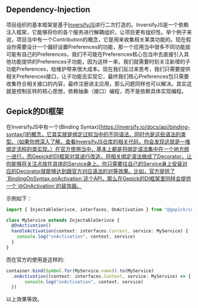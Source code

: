 ## Dependency-Injection

项目组织的基本框架是基于[InversifyJS](https://inversify.io/docs/introduction/getting-started/)进行二次打造的。InversifyJS是一个依赖注入框架，它能够将你的各个服务进行解耦组织，让项目更有组织性。举个例子来说，项目当中有一个Contribution的概念，它是用来收集相关某类功能的。现在假设你需要设计一个偏好设置Preferences的功能，那一个应用当中很多不同功能就可能有自己的Preferences，我们不可能在Preferences核心包当中去直接引入其他功能提供的Preferences子功能，因为这样一来，我们就需要时刻关注新增的子功能Preferences，给维护带来很大成本。现在我们反过来思考，我们只需要提供相关Preferences接口，让子功能去实现它，最终我们核心Preferences包只需要收集符合相关接口的内容，最终注册进主应用，那么问题同样也可以解决。其实这就是控制反转的核心思想，依赖抽象（接口）编程，而不是依赖具体实现编程。

## Gepick的DI框架

在InversifyJS中有一个(Binding Syntax)[https://inversify.io/docs/api/binding-syntax/]的概念，它其实就是绑定过程当中的不同语法，同时也是这些语法的类型。（如果你想深入了解，查看InversifyJS仓库的相关代码，你会发现这就是一堆绑定流程的类实现。）在官方使用当中，基本上都是将绑定语法集中在一个地方统一进行，而Gepick的DI框架对其进行改造，将相关绑定语法做成了Decorator，让你能够将关注点放在具体的Service身上。你只需要往自己的Service身上安装对应的Decorator就能够达到跟官方对应语法的对等效果。比如，官方提供了`BindingOnSyntax.onActivation`这个API，那么在Gepick的DI框架里同样会提供一个`@OnActivation`的装饰器。

示例如下：

```ts
import { InjectableSerivce, interfaces, OnActivation } from "@gepick/core/common";

class MyService extends InjectableSerivce {
  @OnActivation()
  handleActivation(context: interfaces.Context, service: MyService) {
    console.log("onActivation", context, service)
  }
}
```

而在官方的使用是这样的:

```ts
container.bind(Symbol.for(MyService.name)).to(MyService)
  .onActivation((context: interfaces.Context, service: MyService) => {
       console.log("onActivation", context, service)
  })
```

以上效果等效。
